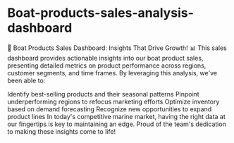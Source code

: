 # Boat-products-sales-analysis-dashboard
🚤 Boat Products Sales Dashboard: Insights That Drive Growth! 📊
This sales dashboard provides actionable insights into our boat product sales, presenting detailed metrics on product performance across regions, customer segments, and time frames. By leveraging this analysis, we've been able to:

Identify best-selling products and their seasonal patterns
Pinpoint underperforming regions to refocus marketing efforts
Optimize inventory based on demand forecasting
Recognize new opportunities to expand product lines
In today's competitive marine market, having the right data at our fingertips is key to maintaining an edge. Proud of the team's dedication to making these insights come to life!
